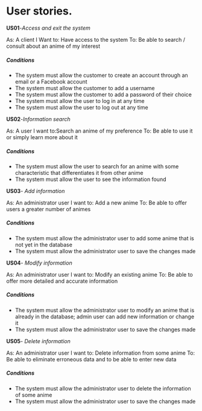 # User stories.

**US01**-*Access and exit the system*

As: A client  I Want to: Have access to the system To: Be able to search / consult about an anime of my interest

##### Conditions
- The system must allow the customer to create an account through an email or a Facebook account
- The system must allow the customer to add a username
- The system must allow the customer to add a password of their choice
- The system must allow the user to log in at any time
- The system must allow the user to log out at any time 

**US02**-*Information search*

As: A user I want to:Search an anime of my preference To: Be able to use it or simply learn more about it

##### Conditions
- The system must allow the user to search for an anime with some characteristic that differentiates it from other anime
- The system must allow the user to see the information found

**US03**- *Add information*

As: An administrator user I want to: Add a new anime To: Be able to offer users a greater number of animes

##### Conditions
- The system must allow the administrator user to add some anime that is not yet in the database
- The system must allow the administrator user to save the changes made

**US04**- *Modify information*

As: An administrator user I want to: Modify an existing anime To: Be able to offer more detailed and accurate information

##### Conditions
- The system must allow the administrator user to modify an anime that is already in the database; admin user can add new information or change it 
- The system must allow the administrator user to save the changes made

**US05**- *Delete information*

As: An administrator user I want to: Delete information from some anime To: Be able to eliminate erroneous data and to be able to enter new data

##### Conditions
- The system must allow the administrator user to delete the information of some anime 
- The system must allow the administrator user to save the changes made
